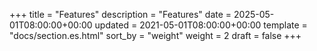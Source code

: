 +++
title = "Features"
description = "Features"
date = 2025-05-01T08:00:00+00:00
updated = 2021-05-01T08:00:00+00:00
template = "docs/section.es.html"
sort_by = "weight"
weight = 2
draft = false
+++
